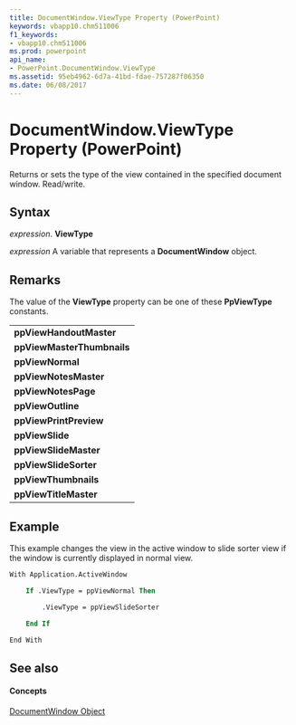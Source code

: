 ```yaml
---
title: DocumentWindow.ViewType Property (PowerPoint)
keywords: vbapp10.chm511006
f1_keywords:
- vbapp10.chm511006
ms.prod: powerpoint
api_name:
- PowerPoint.DocumentWindow.ViewType
ms.assetid: 95eb4962-6d7a-41bd-fdae-757287f06350
ms.date: 06/08/2017
---
```



# DocumentWindow.ViewType Property (PowerPoint)

Returns or sets the type of the view contained in the specified document window. Read/write.


## Syntax

 _expression_. **ViewType**

 _expression_ A variable that represents a **DocumentWindow** object.


## Remarks

The value of the  **ViewType** property can be one of these **PpViewType** constants.


||
|:-----|
|**ppViewHandoutMaster**|
|**ppViewMasterThumbnails**|
|**ppViewNormal**|
|**ppViewNotesMaster**|
|**ppViewNotesPage**|
|**ppViewOutline**|
|**ppViewPrintPreview**|
|**ppViewSlide**|
|**ppViewSlideMaster**|
|**ppViewSlideSorter**|
|**ppViewThumbnails**|
|**ppViewTitleMaster**|

## Example

This example changes the view in the active window to slide sorter view if the window is currently displayed in normal view.


```vb
With Application.ActiveWindow

    If .ViewType = ppViewNormal Then

        .ViewType = ppViewSlideSorter

    End If

End With
```


## See also


#### Concepts



[DocumentWindow Object](PowerPoint.DocumentWindow.md)

